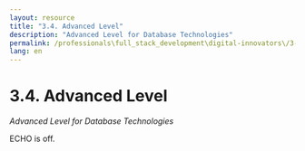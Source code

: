 ```yaml
---
layout: resource
title: "3.4. Advanced Level"
description: "Advanced Level for Database Technologies"
permalink: /professionals\full_stack_development\digital-innovators\/3-4-advanced-level-database/
lang: en
---
```


# 3.4. Advanced Level

*Advanced Level for Database Technologies*

ECHO is off.
